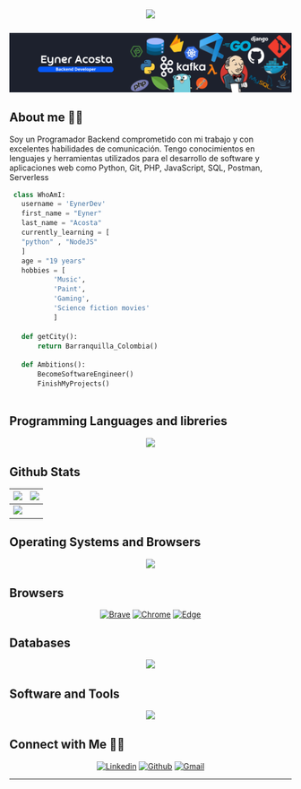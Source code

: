 
<h1 align="center">
  <a href="https://github.com/DenverCoder1/readme-typing-svg"><img src="https://readme-typing-svg.herokuapp.com?lines=Hi+There,+I'm+Eyner;Jr+Back-end+Developer;Full+Stack+Web+Development+Student;Always%20learning%20new%20things&center=true&width=380&height=45"></a>
</h1>

![Github Banner](https://github.com/EynerDev/banner/blob/main/Eyner%20Acosta%20(1).png)

## About me 👨‍💻
Soy un Programador Backend comprometido con mi trabajo y con excelentes habilidades de comunicación. Tengo conocimientos en lenguajes y herramientas utilizados para el desarrollo de software y aplicaciones web como Python, Git,  PHP, JavaScript,  SQL, Postman, Serverless 



 ```python
  class WhoAmI:
    username = 'EynerDev'
	first_name = "Eyner"
	last_name = "Acosta"
    currently_learning = [
	"python" , "NodeJS"
	]
    age = "19 years"
	hobbies = [
			'Music',
			'Paint',
		 	'Gaming',
			'Science fiction movies'
			]
	
	def getCity():
		return Barranquilla_Colombia()
	
	def Ambitions():
		BecomeSoftwareEngineer()
		FinishMyProjects()
	
 ```

## Programming Languages and libreries 

<p align="center">
  <a href="https://skillicons.dev">
    <img src="https://skillicons.dev/icons?i=php,js,django,md,py,flask" />
  </a>
</p>

 
## Github Stats

<img src="https://github-readme-stats.vercel.app/api?username=eyner1003&&show_icons=true&count_private=true&theme=github_dark">|<img src="https://github-readme-streak-stats.herokuapp.com/?user=eyner1003&theme=blueberry_duo"/>
|---|---|
<img src="https://github-readme-stats.vercel.app/api/top-langs/?username=eyner1003&layout=compact&theme=github_dark"/>|




## Operating Systems and Browsers
<p align="center">
  <a href="https://skillicons.dev">
    <img src="https://skillicons.dev/icons?i=windows" />
  </a>
</p>

## Browsers
<p align= "center">
	<a href="#"><img alt="Brave" src="https://img.shields.io/badge/Brave-FB542B?logo=brave&logoColor=white"></a>
	<a href="#"><img alt="Chrome" src="https://img.shields.io/badge/Google_chrome-4285F4?logo=Google-Chrome&logoColor=white"></a>
	<a href="#"><img alt="Edge" src="https://img.shields.io/badge/Microsoft_Edge-0078D7?logo=Microsoft-edge&logoColor=white"></a>
</p>

## Databases

<p align="center">
  <a href="https://skillicons.dev">
    <img src="https://skillicons.dev/icons?i=mongodb,mysql,sqlite "/>
  </a>
</p>

## Software and Tools

<p align="center">
  <a href="https://skillicons.dev">
    <img src="https://skillicons.dev/icons?i=vscode,powershell,postman,github,git,figma,angular,bootstrap,css,html,discord"/>
  </a>
</p>


## Connect with Me 🤝🏻


<p align="center">
  <a href="https://www.linkedin.com/in/eyner-acosta-misat-91626a289/"><img alt="Linkedin" title="Eyner Acosta  Linkedin" src="https://img.shields.io/badge/LinkedIn-0077B5?style=for-the-badge&logo=linkedin&logoColor=white"></a>
  <a href="https://github.com/eyner1003"><img alt="Github" title="Eyner Acosta GitHub" src="https://img.shields.io/badge/GitHub-100000?style=for-the-badge&logo=github&logoColor=white"></a>
  <a href="mailto:eyneracosta96@gmail.com"><img alt="Gmail" title="Eyner Acosta Gmail" src="https://img.shields.io/badge/Gmail-D14836?style=for-the-badge&logo=gmail&logoColor=white"></a>

</p>

------

